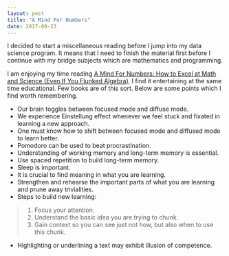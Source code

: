 ```yaml
---
layout: post
title: "A Mind For Numbers"
date: 2017-09-23
---
```


I decided to start a miscellaneous reading before I jump into my data science program. It means that I need to finish the material first before I continue with my bridge subjects which are mathematics and programming.

I am enjoying my time reading [A Mind For Numbers: How to Excel at Math and Science (Even If You Flunked Algebra)](https://www.amazon.com/Mind-Numbers-Science-Flunked-Algebra-ebook/dp/B00G3L19ZU). I find it entertaining at the same time educational. Few books are of this sort. Below are some points which I find worth remembering.

* Our brain toggles between focused mode and diffuse mode.
* We experience Einstellung effect whenever we feel stuck and fixated in learning a new approach.
* One must know how to shift between focused mode and diffused mode to learn better.
* Pomodoro can be used to beat procrastination.
* Understanding of working memory  and long-term memory is essential.
* Use spaced repetition to build long-term memory.
* Sleep is important.
* It is crucial to find meaning in what you are learning.
* Strengthen and rehearse the important parts of what you are learning and prune away trivialities.
* Steps to build new learning:
> 1. Focus your attention.
> 2. Understand the basic idea you are trying to chunk.
> 3. Gain context so you can see just not how, but also when to use this chunk.
* Highlighting or underlining a text may exhibit illusion of competence.

